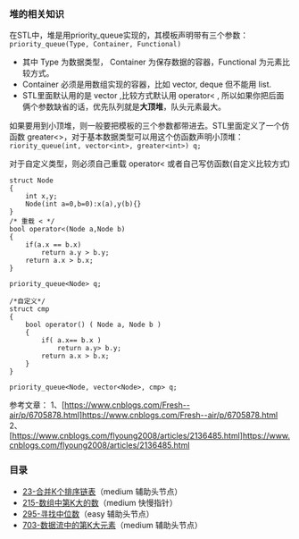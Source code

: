 ### 堆的相关知识
在STL中，堆是用priority_queue实现的，其模板声明带有三个参数：
`priority_queue(Type, Container, Functional)`
- 其中 Type 为数据类型， Container 为保存数据的容器，Functional 为元素比较方式。
- Container 必须是用数组实现的容器，比如 vector, deque 但不能用 list.
- STL里面默认用的是 vector ,比较方式默认用 operator< , 所以如果你把后面俩个参数缺省的话，优先队列就是**大顶堆**，队头元素最大。

如果要用到小顶堆，则一般要把模板的三个参数都带进去。STL里面定义了一个仿函数 greater<>，对于基本数据类型可以用这个仿函数声明小顶堆：`riority_queue(int, vector<int>, greater<int>) q;`

对于自定义类型，则必须自己重载 operator< 或者自己写仿函数(自定义比较方式)
```
struct Node
{
	int x,y;
	Node(int a=0,b=0):x(a),y(b){}
}
/* 重载 < */
bool operator<(Node a,Node b)
{
	if(a.x == b.x)
		return a.y > b.y;
	return a.x > b.x;
}

priority_queue<Node> q;

/*自定义*/
struct cmp
{
	bool operator() ( Node a, Node b )
	{
		if( a.x== b.x ) 
			return a.y> b.y;         
        return a.x > b.x; 
	}
}

priority_queue<Node, vector<Node>, cmp> q;
```
参考文章：
1、[https://www.cnblogs.com/Fresh--air/p/6705878.html]https://www.cnblogs.com/Fresh--air/p/6705878.html
2、[https://www.cnblogs.com/flyoung2008/articles/2136485.html]https://www.cnblogs.com/flyoung2008/articles/2136485.html

### 目录
- [23-合并K个排序链表](https://github.com/SunnyZhang06/LeetCode-solution-by-classification/blob/master/%E9%93%BE%E8%A1%A8/2-%E4%B8%A4%E6%95%B0%E7%9B%B8%E5%8A%A0.cpp)（medium  辅助头节点）
- [215-数组中第K大的数](https://github.com/SunnyZhang06/LeetCode-solution-by-classification/blob/master/%E9%93%BE%E8%A1%A8/19-%E5%88%A0%E9%99%A4%E9%93%BE%E8%A1%A8%E5%80%92%E6%95%B0%E7%AC%ACN%E4%B8%AA%E8%8A%82%E7%82%B9.cpp)（medium  快慢指针）
- [295-寻找中位数](https://github.com/SunnyZhang06/LeetCode-solution-by-classification/blob/master/%E9%93%BE%E8%A1%A8/21-%E5%90%88%E5%B9%B6%E4%B8%A4%E4%B8%AA%E6%9C%89%E5%BA%8F%E9%93%BE%E8%A1%A8.cpp)（easy  辅助头节点）
- [703-数据流中的第K大元素](https://github.com/SunnyZhang06/LeetCode-solution-by-classification/blob/master/%E9%93%BE%E8%A1%A8/24-%E4%B8%A4%E4%B8%A4%E4%BA%A4%E6%8D%A2%E8%8A%82%E7%82%B9.cpp)（medium  辅助头节点）
